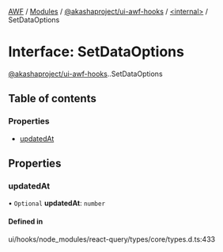 [AWF](../README.md) / [Modules](../modules.md) / [@akashaproject/ui-awf-hooks](../modules/akashaproject_ui_awf_hooks.md) / [<internal\>](../modules/akashaproject_ui_awf_hooks._internal_.md) / SetDataOptions

# Interface: SetDataOptions

[@akashaproject/ui-awf-hooks](../modules/akashaproject_ui_awf_hooks.md).[<internal>](../modules/akashaproject_ui_awf_hooks._internal_.md).SetDataOptions

## Table of contents

### Properties

- [updatedAt](akashaproject_ui_awf_hooks._internal_.SetDataOptions.md#updatedat)

## Properties

### updatedAt

• `Optional` **updatedAt**: `number`

#### Defined in

ui/hooks/node_modules/react-query/types/core/types.d.ts:433
